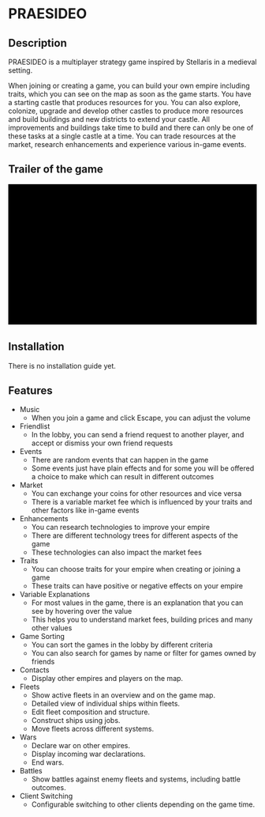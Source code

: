# PRAESIDEO

## Description
PRAESIDEO is a multiplayer strategy game inspired by Stellaris in a medieval setting.

When joining or creating a game, you can build your own empire including traits, which you can see on the map as soon as the game starts.
You have a starting castle that produces resources for you.
You can also explore, colonize, upgrade and develop other castles to produce more resources and build buildings and new districts to extend your castle.
All improvements and buildings take time to build and there can only be one of these tasks at a single castle at a time.
You can trade resources at the market, research enhancements and experience various in-game events.

## Trailer of the game
![Trailer](https://github.com/MOx488/PRAESIDEO/blob/master/src/main/resources/de/uniks/stp24/docs/Trailer.gif)

## Installation
There is no installation guide yet.

## Features
- Music
  - When you join a game and click Escape, you can adjust the volume
- Friendlist
  - In the lobby, you can send a friend request to another player, and accept or dismiss your own friend requests
- Events
  - There are random events that can happen in the game
  - Some events just have plain effects and for some you will be offered a choice to make which can result in different outcomes
- Market
  - You can exchange your coins for other resources and vice versa
  - There is a variable market fee which is influenced by your traits and other factors like in-game events
- Enhancements
  - You can research technologies to improve your empire
  - There are different technology trees for different aspects of the game
  - These technologies can also impact the market fees
- Traits
  - You can choose traits for your empire when creating or joining a game
  - These traits can have positive or negative effects on your empire
- Variable Explanations
  - For most values in the game, there is an explanation that you can see by hovering over the value
  - This helps you to understand market fees, building prices and many other values
- Game Sorting
  - You can sort the games in the lobby by different criteria
  - You can also search for games by name or filter for games owned by friends
- Contacts
  - Display other empires and players on the map.
- Fleets
  - Show active fleets in an overview and on the game map.
  - Detailed view of individual ships within fleets.
  - Edit fleet composition and structure.
  - Construct ships using jobs.
  - Move fleets across different systems.
- Wars
  - Declare war on other empires.
  - Display incoming war declarations.
  - End wars.
- Battles
  - Show battles against enemy fleets and systems, including battle outcomes.
- Client Switching
  - Configurable switching to other clients depending on the game time.
